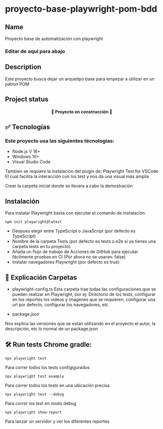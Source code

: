 # proyecto-base-playwright-pom-bdd


## Name
Proyecto base de automatización con playwright 

### Editar de aqui para abajo

## Description
Este proyecto busca dejar un arquetipo base para empezar a utilizar en un patron POM

## Project status
<h4 align="center"> 🚧 Proyecto en construcción 🚧 </h4> 


## ✅ Tecnologías
### Este proyecto usa las siguientes técnologías:
- Node.js V 16+
- Windows 10+
- Visual Studio Code

Tambien se requiere la instalación del plugin de:
Playwright Test for VSCode
El cual facilita la interacción con los test y nos da una visual más amplia

Crear la carpeta inicial donde se llevara a cabo la demostración
## Instalación
Para instalar Playwright basta con ejecutar el comando de instalación:

```
npm init playwright@latest
```

- Despues elegir entre TypeScript o JavaScript (por defecto es TypeScript)
- Nombre de la carpeta Tests (por defecto es tests o e2e si ya tienes una carpeta tests en tu proyecto)
- Añada un flujo de trabajo de Acciones de GitHub para ejecutar fácilmente pruebas en CI (Por ahora no se usaran: false)
- Instalar navegadores Playwright (por defecto es true)

## 📁 Explicación Carpetas

- playwright-config.ts
Esta carpeta trae todas las configuraciones que se pueden realizar en Playwright, por ej: Directorio de los tests, configurar en los reportes los videos y imagenes que se requieren, configurar una url por defecto, configurar los navegadores, etc

- package.json

Nos explica las versiones que se estan utilizando en el proyecto
el autor, la descripción, etc lo normal de un package.json


##  🛠️ Run tests Chrome gradle:
```
npx playwright test 
```
Para correr todos los tests configigurados
```
npx playwright test example
```
Para correr todos los tests en una ubicación precisa
```
npx playwright test --debug
```
Para correr los test en modo debug

```
npx playwright show-report
```
Para lanzar un servidor y ver los diferentes reportes

